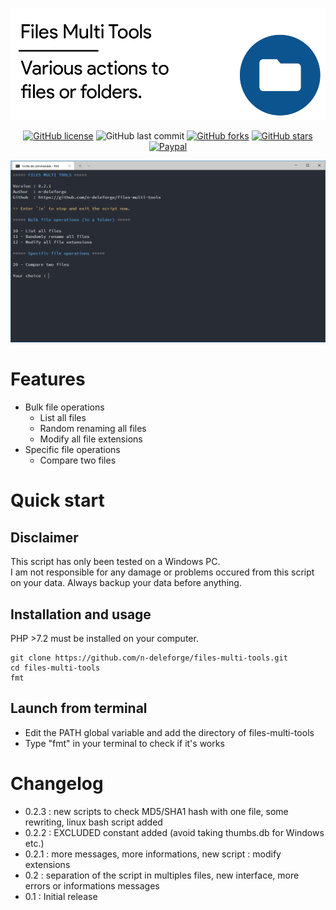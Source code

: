 ![Header](/docs/header.png)

<div align="center">

[![GitHub license](https://img.shields.io/github/license/n-deleforge/files-multi-tools?style=for-the-badge)](https://github.com/n-deleforge/files-multi-tools/blob/main/LICENCE)
![GitHub last commit](https://img.shields.io/github/last-commit/n-deleforge/files-multi-tools?style=for-the-badge)
[![GitHub forks](https://img.shields.io/github/forks/n-deleforge/files-multi-tools?style=for-the-badge)](https://github.com/n-deleforge/files-multi-tools/network)
[![GitHub stars](https://img.shields.io/github/stars/n-deleforge/files-multi-tools?style=for-the-badge)](https://github.com/n-deleforge/files-multi-tools/stargazers)
[![Paypal](https://img.shields.io/badge/DONATE-PAYPAL.ME-lightgrey?style=for-the-badge)](https://www.paypal.com/paypalme/nicolasdeleforge)

</div>

![Screenshot](/docs/screenshot.png)

# Features

- Bulk file operations
    - List all files
    - Random renaming all files
    - Modify all file extensions
- Specific file operations
    - Compare two files

# Quick start
## Disclaimer
This script has only been tested on a Windows PC.  
I am not responsible for any damage or problems occured from this script on your data. Always backup your data before anything.

## Installation and usage

PHP >7.2 must be installed on your computer.

```
git clone https://github.com/n-deleforge/files-multi-tools.git
cd files-multi-tools
fmt
```

## Launch from terminal

- Edit the PATH global variable and add the directory of files-multi-tools
- Type "fmt" in your terminal to check if it's works

# Changelog

- 0.2.3 : new scripts to check MD5/SHA1 hash with one file, some rewriting, linux bash script added
- 0.2.2 : EXCLUDED constant added (avoid taking thumbs.db for Windows etc.)
- 0.2.1 : more messages, more informations, new script : modify extensions
- 0.2 : separation of the script in multiples files, new interface, more errors or informations messages
- 0.1 : Initial release
